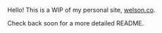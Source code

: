 Hello! This is a WIP of my personal site, [welson.co](https://welson.co).

Check back soon for a more detailed README.